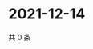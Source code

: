 # 2021-12-14

共 0 条

<!-- BEGIN WEIBO -->
<!-- 最后更新时间 Tue Dec 14 2021 04:15:20 GMT+0800 (China Standard Time) -->

<!-- END WEIBO -->
